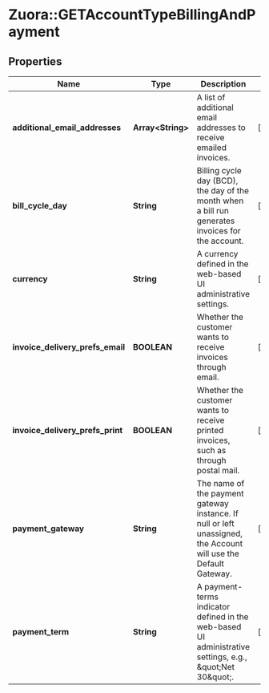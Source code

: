 # Zuora::GETAccountTypeBillingAndPayment

## Properties
Name | Type | Description | Notes
------------ | ------------- | ------------- | -------------
**additional_email_addresses** | **Array&lt;String&gt;** | A list of additional email addresses to receive emailed invoices.  | [optional] 
**bill_cycle_day** | **String** | Billing cycle day (BCD), the day of the month when a bill run generates invoices for the account.  | [optional] 
**currency** | **String** | A currency defined in the web-based UI administrative settings.  | [optional] 
**invoice_delivery_prefs_email** | **BOOLEAN** | Whether the customer wants to receive invoices through email.   | [optional] 
**invoice_delivery_prefs_print** | **BOOLEAN** | Whether the customer wants to receive printed invoices, such as through postal mail.  | [optional] 
**payment_gateway** | **String** | The name of the payment gateway instance. If null or left unassigned, the Account will use the Default Gateway.  | [optional] 
**payment_term** | **String** | A payment-terms indicator defined in the web-based UI administrative settings, e.g., \&quot;Net 30\&quot;.  | [optional] 


